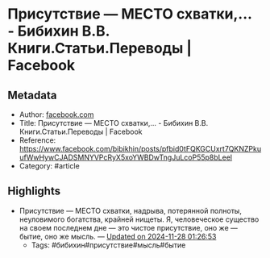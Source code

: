 # Присутствие — МЕСТО схватки,... - Бибихин В.В. Книги.Статьи.Переводы | Facebook

## Metadata
- Author: [facebook.com]()
- Title: Присутствие — МЕСТО схватки,... - Бибихин В.В. Книги.Статьи.Переводы | Facebook
- Reference: https://www.facebook.com/bibikhin/posts/pfbid0tFQKGCUxrt7QKNZPkuufWwHywCJADSMNYVPcRyX5xoYWBDwTngJuLcoP55p8bLeel
- Category: #article

## Highlights
- Присутствие — МЕСТО схватки, надрыва, потерянной полноты, неуловимого богатства, крайней нищеты. Я, человеческое существо на своем последнем дне — это чистое присутствие, оно же — бытие, оно же мысль. — [Updated on 2024-11-28 01:26:53](https://hyp.is/tDMsHK0OEe-1uYc2W9C4GQ/www.facebook.com/bibikhin/posts/pfbid0tFQKGCUxrt7QKNZPkuufWwHywCJADSMNYVPcRyX5xoYWBDwTngJuLcoP55p8bLeel)
   - Tags: #бибихин#присутствие#мысль#бытие
